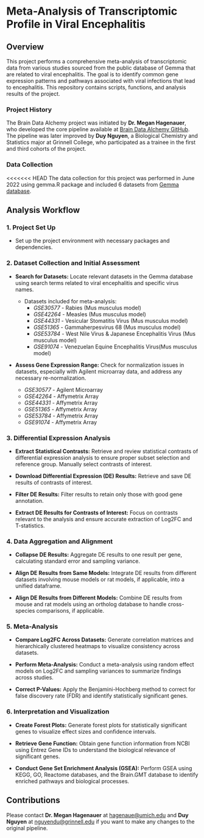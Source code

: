 # Meta-Analysis of Transcriptomic Profile in Viral Encephalitis

## Overview

This project performs a comprehensive meta-analysis of transcriptomic data from various studies sourced from the public database of Gemma that are related to viral encephalitis. The goal is to identify common gene expression patterns and pathways associated with viral infections that lead to encephalitis. This repository contains scripts, functions, and analysis results of the project.

### Project History

The Brain Data Alchemy project was initiated by **Dr. Megan Hagenauer**, who developed the core pipeline available at [Brain Data Alchemy GitHub](https://github.com/hagenaue/BrainDataAlchemy/tree/main). The pipeline was later improved by **Duy Nguyen**, a Biological Chemistry and Statistics major at Grinnell College, who participated as a trainee in the first and third cohorts of the project.

### Data Collection

<<<<<<< HEAD
The data collection for this project was performed in June 2022 using gemma.R package and included 6 datasets from [Gemma database](https://gemma.msl.ubc.ca/home.html).

## Analysis Workflow

### 1. Project Set Up

- Set up the project environment with necessary packages and dependencies.

### 2. Dataset Collection and Initial Assessment

- **Search for Datasets:** Locate relevant datasets in the Gemma database using search terms related to viral encephalitis and specific virus names.
  - Datasets included for meta-analysis:
    - *GSE30577* - Rabies (Mus musculus model)
    - *GSE42264* - Measles (Mus musculus model)
    - *GSE44331* - Vesicular Stomatitis Virus (Mus musculus model)
    - *GSE51365* - Gammaherpesvirus 68 (Mus musculus model)
    - *GSE53784* - West Nile Virus & Japanese Encephalitis Virus (Mus musculus model)
    - *GSE91074* - Venezuelan Equine Encephalitis Virus(Mus musculus model)

- **Assess Gene Expression Range:** Check for normalization issues in datasets, especially with Agilent microarray data, and address any necessary re-normalization.
  - *GSE30577* - Agilent Microarray
  - *GSE42264* - Affymetrix Array
  - *GSE44331* - Affymetrix Array
  - *GSE51365* - Affymetrix Array
  - *GSE53784* - Affymetrix Array
  - *GSE91074* - Affymetrix Array

### 3. Differential Expression Analysis

- **Extract Statistical Contrasts:** Retrieve and review statistical contrasts of differential expression analysis to ensure proper subset selection and reference group. Manually select contrasts of interest.

- **Download Differential Expression (DE) Results:** Retrieve and save DE results of contrasts of interest.

- **Filter DE Results:** Filter results to retain only those with good gene annotation.

- **Extract DE Results for Contrasts of Interest:** Focus on contrasts relevant to the analysis and ensure accurate extraction of Log2FC and T-statistics.

### 4. Data Aggregation and Alignment

- **Collapse DE Results:** Aggregate DE results to one result per gene, calculating standard error and sampling variance.

- **Align DE Results from Same Models:** Integrate DE results from different datasets involving mouse models or rat models, if applicable, into a unified dataframe.

- **Align DE Results from Different Models:** Combine DE results from mouse and rat models using an ortholog database to handle cross-species comparisons, if applicable.

### 5. Meta-Analysis

- **Compare Log2FC Across Datasets:** Generate correlation matrices and hierarchically clustered heatmaps to visualize consistency across datasets.

- **Perform Meta-Analysis:** Conduct a meta-analysis using random effect models on Log2FC and sampling variances to summarize findings across studies.

- **Correct P-Values:** Apply the Benjamini-Hochberg method to correct for false discovery rate (FDR) and identify statistically significant genes.

### 6. Interpretation and Visualization

- **Create Forest Plots:** Generate forest plots for statistically significant genes to visualize effect sizes and confidence intervals.

- **Retrieve Gene Function:** Obtain gene function information from NCBI using Entrez Gene IDs to understand the biological relevance of significant genes.

- **Conduct Gene Set Enrichment Analysis (GSEA):** Perform GSEA using KEGG, GO, Reactome databases, and the Brain.GMT database to identify enriched pathways and biological processes.

## Contributions

Please contact **Dr. Megan Hagenauer** at hagenaue@umich.edu and **Duy Nguyen** at nguyendu@grinnell.edu if you want to make any changes to the original pipeline.